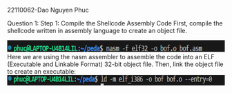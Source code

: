 22110062-Dao Nguyen Phuc

Question 1:
Step 1: Compile the Shellcode Assembly Code
First, compile the shellcode written in assembly language to create an object file.

![alt text](/Picture1.png)
Here we are using the nasm assembler to assemble the code into an ELF (Executable and Linkable Format) 32-bit object file.
Then, link the object file to create an executable:
![alt text](/Picture2.png)